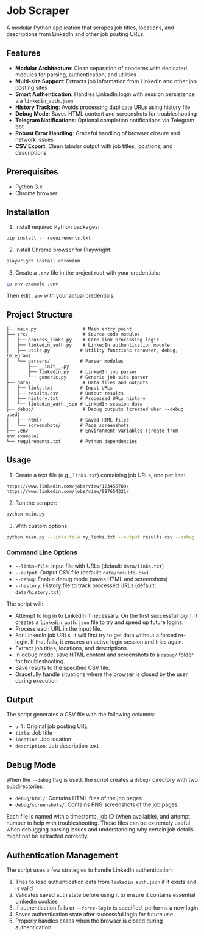 # Job Scraper

A modular Python application that scrapes job titles, locations, and descriptions from LinkedIn and other job posting URLs.

## Features

- **Modular Architecture**: Clean separation of concerns with dedicated modules for parsing, authentication, and utilities
- **Multi-site Support**: Extracts job information from LinkedIn and other job posting sites
- **Smart Authentication**: Handles LinkedIn login with session persistence via `linkedin_auth.json`
- **History Tracking**: Avoids processing duplicate URLs using history file
- **Debug Mode**: Saves HTML content and screenshots for troubleshooting
- **Telegram Notifications**: Optional completion notifications via Telegram bot
- **Robust Error Handling**: Graceful handling of browser closure and network issues
- **CSV Export**: Clean tabular output with job titles, locations, and descriptions

## Prerequisites

- Python 3.x
- Chrome browser

## Installation

1. Install required Python packages:
```bash
pip install -r requirements.txt
```

2. Install Chrome browser for Playwright:
```bash
playwright install chromium
```

3. Create a `.env` file in the project root with your credentials:
```bash
cp env.example .env
```

Then edit `.env` with your actual credentials.

## Project Structure

```
├── main.py                 # Main entry point
├── src/                    # Source code modules
│   ├── process_links.py    # Core link processing logic
│   ├── linkedin_auth.py    # LinkedIn authentication module
│   ├── utils.py           # Utility functions (browser, debug, telegram)
│   └── parsers/           # Parser modules
│       ├── __init__.py
│       ├── linkedin.py    # LinkedIn job parser
│       └── generic.py     # Generic job site parser
├── data/                   # Data files and outputs
│   ├── links.txt          # Input URLs
│   ├── results.csv        # Output results
│   ├── history.txt        # Processed URLs history
│   └── linkedin_auth.json # LinkedIn session data
├── debug/                  # Debug outputs (created when --debug used)
│   ├── html/              # Saved HTML files
│   └── screenshots/       # Page screenshots
├── .env                   # Environment variables (create from env.example)
└── requirements.txt       # Python dependencies
```

## Usage

1. Create a text file (e.g., `links.txt`) containing job URLs, one per line:
```
https://www.linkedin.com/jobs/view/123456789/
https://www.linkedin.com/jobs/view/987654321/
```

2. Run the scraper:
```bash
python main.py
```

3. With custom options:
```bash
python main.py --links-file my_links.txt --output results.csv --debug
```

### Command Line Options

- `--links-file`: Input file with URLs (default: `data/links.txt`)
- `--output`: Output CSV file (default: `data/results.csv`)
- `--debug`: Enable debug mode (saves HTML and screenshots)
- `--history`: History file to track processed URLs (default: `data/history.txt`)

The script will:
- Attempt to log in to LinkedIn if necessary. On the first successful login, it creates a `linkedin_auth.json` file to try and speed up future logins.
- Process each URL in the input file.
- For LinkedIn job URLs, it will first try to get data without a forced re-login. If that fails, it ensures an active login session and tries again.
- Extract job titles, locations, and descriptions.
- In debug mode, save HTML content and screenshots to a `debug/` folder for troubleshooting.
- Save results to the specified CSV file.
- Gracefully handle situations where the browser is closed by the user during execution

## Output

The script generates a CSV file with the following columns:
- `url`: Original job posting URL
- `title`: Job title
- `location`: Job location
- `description`: Job description text

## Debug Mode

When the `--debug` flag is used, the script creates a `debug/` directory with two subdirectories:
- `debug/html/`: Contains HTML files of the job pages
- `debug/screenshots/`: Contains PNG screenshots of the job pages

Each file is named with a timestamp, job ID (when available), and attempt number to help with troubleshooting. These files can be extremely useful when debugging parsing issues and understanding why certain job details might not be extracted correctly.

## Authentication Management

The script uses a few strategies to handle LinkedIn authentication:

1. Tries to load authentication data from `linkedin_auth.json` if it exists and is valid
2. Validates saved auth state before using it to ensure it contains essential LinkedIn cookies
3. If authentication fails or `--force-login` is specified, performs a new login
4. Saves authentication state after successful login for future use
5. Properly handles cases when the browser is closed during authentication
